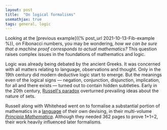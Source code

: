 ```yaml
---
layout: post
title:  "On logical formalisms"
usemathjax: true 
tags: general, logic
---
```


Looking at the [previous example]({% post_url 2021-10-13-Fib-example %}), on Fibonacci numbers, you may be wondering, *how we can be sure that a machine proof corresponds to actual mathematics?* This question raises complex issues in the foundations of mathematics and logic.

Logic was already being debated by the ancient Greeks. It was concerned with all matters relating to language, observations and thought. Only in the 19th century did modern deductive logic start to emerge. But the meanings even of the logical signs — negation, conjunction, disjunction, implication, for all and there exists — turned out to contain hidden subtleties. Early in the 20th century, [Russell's paradox](https://plato.stanford.edu/entries/russell-paradox/) overturned prevailing ideas about the nature of sets.

Russell along with Whitehead went on to formalise a substantial portion of mathematics in a [language](https://plato.stanford.edu/entries/pm-notation/) of their own devising, in their multi-volume [*Principia Mathematica*](https://www.cambridge.org/gb/academic/subjects/mathematics/logic-categories-and-sets/principia-mathematica-56-2nd-edition?format=PB). Although they needed 362 pages to prove 1+1=2, their work heavily influenced later formalisms.


 